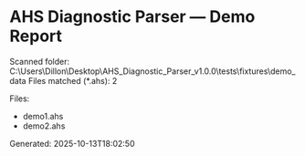 ﻿# AHS Diagnostic Parser — Demo Report

Scanned folder: C:\Users\Dillon\Desktop\AHS_Diagnostic_Parser_v1.0.0\tests\fixtures\demo_data
Files matched (*.ahs): 2

Files:
 - demo1.ahs
 - demo2.ahs


Generated: 2025-10-13T18:02:50
